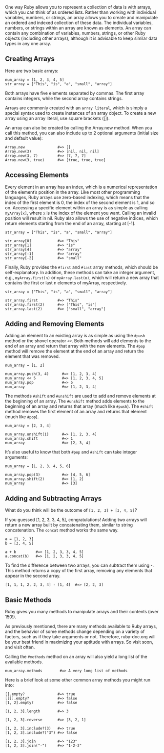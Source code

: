One way Ruby allows you to represent a collection of data is with arrays, which you can think of as ordered lists. Rather than working with individual variables, numbers, or strings, an array allows you to create and manipulate an ordered and indexed collection of these data. The individual variables, numbers, or strings within an array are known as elements. An array can contain any combination of variables, numbers, strings, or other Ruby objects (including other arrays), although it is advisable to keep similar data types in any one array.


## Creating Arrays
Here are two basic arrays:

```
num_array = [1, 2, 3, 4, 5]
str_array = ["This", "is", "a", "small", "array"]
```

Both arrays have five elements separated by commas. The first array contains integers, while the second array contains strings.

Arrays are commonly created with an `array literal`, which is simply a special syntax used to create instances of an array object. To create a new array using an array literal, use square brackets ([]).

An array can also be created by calling the Array.new method. When you call this method, you can also include up to 2 optional arguments (initial size and default value):

```
Array.new               #=> []
Array.new(3)            #=> [nil, nil, nil]
Array.new(3, 7)         #=> [7, 7, 7]
Array.new(3, true)      #=> [true, true, true]
```

## Accessing Elements
Every element in an array has an index, which is a numerical representation of the element’s position in the array. Like most other programming languages, Ruby arrays use zero-based indexing, which means that the index of the first element is 0, the index of the second element is 1, and so on. Accessing a specific element within an array is as simple as calling `myArray[x]`, where `x` is the index of the element you want. Calling an invalid position will result in nil. Ruby also allows the use of negative indices, which return elements starting from the end of an array, starting at [-1].

```
str_array = ["This", "is", "a", "small", "array"]

str_array[0]            #=> "This"
str_array[1]            #=> "is"
str_array[4]            #=> "array"
str_array[-1]           #=> "array"
str_array[-2]           #=> "small"
```

Finally, Ruby provides the `#first` and `#last` array methods, which should be self-explanatory. In addition, these methods can take an integer argument, e.g., `myArray.first(n)` or `myArray.last(n)`, which will return a new array that contains the first or last n elements of myArray, respectively.

```
str_array = ["This", "is", "a", "small", "array"]

str_array.first         #=> "This"
str_array.first(2)      #=> ["This", "is"]
str_array.last(2)       #=> ["small", "array"]
```

## Adding and Removing Elements
Adding an element to an existing array is as simple as using the `#push` method or the shovel operator `<<`. Both methods will add elements to the end of an array and return that array with the new elements. The `#pop` method will remove the element at the end of an array and return the element that was removed.

```
num_array = [1, 2]

num_array.push(3, 4)      #=> [1, 2, 3, 4]
num_array << 5            #=> [1, 2, 3, 4, 5]
num_array.pop             #=> 5
num_array                 #=> [1, 2, 3, 4]
```

The methods `#shift` and `#unshift` are used to add and remove elements at the beginning of an array. The `#unshift` method adds elements to the beginning of an array and returns that array (much like `#push`). The `#shift` method removes the first element of an array and returns that element (much like `#pop`).

```
num_array = [2, 3, 4]

num_array.unshift(1)      #=> [1, 2, 3, 4]
num_array.shift           #=> 1
num_array                 #=> [2, 3, 4]
```

It’s also useful to know that both `#pop` and `#shift` can take integer arguments:

```
num_array = [1, 2, 3, 4, 5, 6]

num_array.pop(3)          #=> [4, 5, 6]
num_array.shift(2)        #=> [1, 2]
num_array                 #=> [3]
```

## Adding and Subtracting Arrays
What do you think will be the outcome of `[1, 2, 3] + [3, 4, 5]`?

If you guessed [1, 2, 3, 3, 4, 5], congratulations! Adding two arrays will return a new array built by concatenating them, similar to string concatenation. The `concat` method works the same way.

```
a = [1, 2, 3]
b = [3, 4, 5]

a + b         #=> [1, 2, 3, 3, 4, 5]
a.concat(b)   #=> [1, 2, 3, 3, 4, 5]
```

To find the difference between two arrays, you can subtract them using -. This method returns a copy of the first array, removing any elements that appear in the second array.

```
[1, 1, 1, 2, 2, 3, 4] - [1, 4]  #=> [2, 2, 3]
```

## Basic Methods
Ruby gives you many methods to manipulate arrays and their contents (over 150!).

As previously mentioned, there are many methods available to Ruby arrays, and the behavior of some methods change depending on a variety of factors, such as if they take arguments or not. Therefore, ruby-doc.org will be your best friend in maximizing your aptitude with arrays. So visit soon, and visit often.

Calling the `#methods` method on an array will also yield a long list of the available methods.

```
num_array.methods        #=> A very long list of methods
```

Here is a brief look at some other common array methods you might run into:

```
[].empty?               #=> true
[[]].empty?             #=> false
[1, 2].empty?           #=> false

[1, 2, 3].length        #=> 3

[1, 2, 3].reverse       #=> [3, 2, 1]

[1, 2, 3].include?(3)   #=> true
[1, 2, 3].include?("3") #=> false

[1, 2, 3].join          #=> "123"
[1, 2, 3].join("-")     #=> "1-2-3"
```

